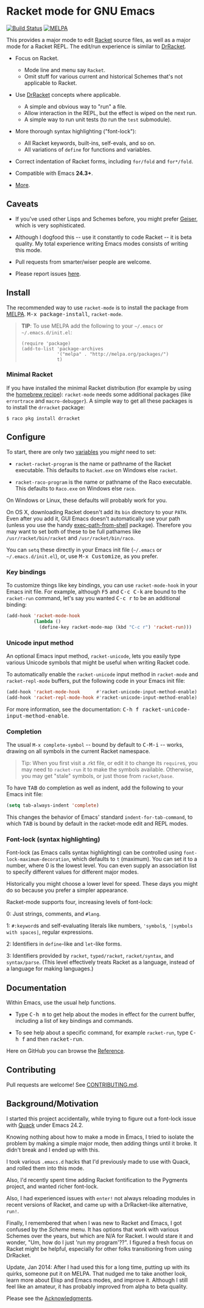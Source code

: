 # Racket mode for GNU Emacs

[![Build Status](https://travis-ci.org/greghendershott/racket-mode.png?branch=master)](https://travis-ci.org/greghendershott/racket-mode)
[![MELPA](http://melpa.org/packages/racket-mode-badge.svg)](http://melpa.org/#/racket-mode)

This provides a major mode to edit [Racket] source files, as well as a
major mode for a Racket REPL. The edit/run experience is similar to
[DrRacket].

[Racket]: http://www.racket-lang.org/
[DrRacket]: http://docs.racket-lang.org/drracket/

- Focus on Racket.
  - Mode line and menu say `Racket`.
  - Omit stuff for various current and historical Schemes that's not
    applicable to Racket.

- Use [DrRacket] concepts where applicable.
  - A simple and obvious way to "run" a file.
  - Allow interaction in the REPL, but the effect is wiped on the next
    run.
  - A simple way to run unit tests (to run the `test` submodule).

- More thorough syntax highlighting ("font-lock"):
  - All Racket keywords, built-ins, self-evals, and so on.
  - All variations of `define` for functions and variables.

- Correct indentation of Racket forms, including `for/fold` and
  `for*/fold`.

- Compatible with Emacs **24.3+**.

- [More](Reference.md).

## Caveats

- If you've used other Lisps and Schemes before, you might prefer
  [Geiser], which is very sophisticated.

- Although I dogfood this -- use it constantly to code Racket -- it is
  beta quality. My total experience writing Emacs modes consists of
  writing this mode.

- Pull requests from smarter/wiser people are welcome.

- Please report issues [here][issues].

[issues]: https://www.github.com/greghendershott/racket-mode/issues
[Geiser]: http://www.nongnu.org/geiser/

## Install

The recommended way to use `racket-mode` is to install the package
from [MELPA]. <kbd>M-x package-install</kbd>, `racket-mode`.

[MELPA]: http://melpa.org/

> **TIP**: To use MELPA add the following to your `~/.emacs` or
> `~/.emacs.d/init.el`:
>
> ```
> (require 'package)
> (add-to-list 'package-archives
>              '("melpa" . "http://melpa.org/packages/")
>              t)
> ```

### Minimal Racket

If you have installed the minimal Racket distribution (for example by
using the [homebrew recipe]): `racket-mode` needs some additional
packages (like `errortrace` and `macro-debugger`). A simple way to get
all these packages is to install the `drracket` package:

```shell
$ raco pkg install drracket
```

[homebrew recipe]: https://github.com/Homebrew/homebrew/blob/master/Library/Formula/plt-racket.rb

## Configure

To start, there are only two [variables](Reference.md#variables) you
_might_ need to set:

- `racket-racket-program` is the name or pathname of the Racket
  executable. This defaults to `Racket.exe` on Windows else `racket`.

- `racket-raco-program` is the name or pathname of the Raco
  executable. This defaults to `Raco.exe` on Windows else `raco`.

On Windows or Linux, these defaults will probably work for you.

On OS X, downloading Racket doesn't add its `bin` directory to your
`PATH`. Even after you add it, GUI Emacs doesn't automatically use
your path (unless you use the handy [exec-path-from-shell] package).
Therefore you may want to set both of these to be full pathames like
`/usr/racket/bin/racket` and `/usr/racket/bin/raco`.

[exec-path-from-shell]: http://melpa.org/#/exec-path-from-shell

You can `setq` these directly in your Emacs init file (`~/.emacs` or
`~/.emacs.d/init.el`), or, use <kbd>M-x Customize</kbd>, as you
prefer.

### Key bindings

To customize things like key bindings, you can use `racket-mode-hook`
in your Emacs init file. For example, although <kbd>F5</kbd> and
<kbd>C-c C-k</kbd> are bound to the `racket-run` command, let's say
you wanted <kbd>C-c r</kbd> to be an additional binding:

```cl
(add-hook 'racket-mode-hook
          (lambda ()
            (define-key racket-mode-map (kbd "C-c r") 'racket-run)))
```

### Unicode input method

An optional Emacs input method, `racket-unicode`, lets you easily type
various Unicode symbols that might be useful when writing Racket code.

To automatically enable the `racket-unicode` input method in
`racket-mode` and `racket-repl-mode` buffers, put the following code
in your Emacs init file:

```cl
(add-hook 'racket-mode-hook      #'racket-unicode-input-method-enable)
(add-hook 'racket-repl-mode-hook #'racket-unicode-input-method-enable)
```

For more information, see the documentation: <kbd>C-h f
racket-unicode-input-method-enable</kbd>.

### Completion

The usual `M-x complete-symbol` -- bound by default to
<kbd>C-M-i</kbd> -- works, drawing on all symbols in the current
Racket namespace.

> Tip: When you first visit a .rkt file, or edit it to change its
> `require`s, you may need to `racket-run` it to make the symbols
> available. Otherwise, you may get "stale" symbols, or just those
> from `racket/base`.

To have <kbd>TAB</kbd> do completion as well as indent, add the
following to your Emacs init file:

```cl
(setq tab-always-indent 'complete)
```

This changes the behavior of Emacs' standard `indent-for-tab-command`,
to which <kbd>TAB</kbd> is bound by default in the racket-mode edit
and REPL modes.

### Font-lock (syntax highlighting)

Font-lock (as Emacs calls syntax highlighting) can be controlled using
`font-lock-maximum-decoration`, which defaults to `t` (maximum). You
can set it to a number, where 0 is the lowest level. You can even
supply an association list to specify different values for different
major modes.

Historically you might choose a lower level for speed. These days you
might do so because you prefer a simpler appearance.

Racket-mode supports four, increasing levels of font-lock:

0: Just strings, comments, and `#lang`.

1: `#:keyword`s and self-evaluating literals like numbers, `'symbol`s,
   `'|symbols with spaces|`, regular expressions.

2: Identifiers in `define`-like and `let`-like forms.

3: Identifiers provided by `racket`, `typed/racket`, `racket/syntax`,
   and `syntax/parse`. (This level effectively treats Racket as a
   language, instead of a language for making languages.)

## Documentation

Within Emacs, use the usual help functions.

- Type <kbd>C-h m</kbd> to get help about the modes in effect for the
  current buffer, including a list of key bindings and commands.

- To see help about a specific command, for example `racket-run`, type
  <kbd>C-h f</kbd> and then <kbd>racket-run</kbd>.

Here on GitHub you can browse the [Reference](Reference.md).

## Contributing

Pull requests are welcome! See [CONTRIBUTING.md](CONTRIBUTING.md).

## Background/Motivation

I started this project accidentally, while trying to figure out a
font-lock issue with [Quack] under Emacs 24.2.

[Quack]: http://www.neilvandyke.org/quack/

Knowing nothing about how to make a mode in Emacs, I tried to isolate
the problem by making a simple major mode, then adding things until it
broke. It didn't break and I ended up with this.

I took various `.emacs.d` hacks that I'd previously made to use with
Quack, and rolled them into this mode.

Also, I'd recently spent time adding Racket fontification to the
Pygments project, and wanted richer font-lock.

Also, I had experienced issues with `enter!` not always reloading
modules in recent versions of Racket, and came up with a DrRacket-like
alternative, `run!`.

Finally, I remembered that when I was new to Racket and Emacs, I got
confused by the _Scheme_ menu. It has options that work with various
Schemes over the years, but which are N/A for Racket. I would stare it
and wonder, "Um, how do I just 'run my program'??". I figured a fresh
focus on Racket might be helpful, especially for other folks
transitioning from using DrRacket.

Update, Jan 2014: After I had used this for a long time, putting up
with its quirks, someone put it on MELPA. That nudged me to take
another look, learn more about Elisp and Emacs modes, and improve
it. Although I still feel like an amateur, it has probably improved
from alpha to beta quality.

Please see the [Acknowledgments].

[Acknowledgments]: https://github.com/greghendershott/racket-mode/blob/master/THANKS.md
